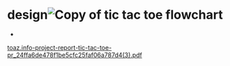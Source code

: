 # design![Copy of tic tac toe flowchart](https://user-images.githubusercontent.com/94521102/142772506-1c9df93b-ec23-44fe-b886-e95ed6e5e34e.jpg)
-
[toaz.info-project-report-tic-tac-toe-pr_24ffa6de478f1be5cfc25faf06a787d4(3).pdf](https://github.com/milixx21/M1_game_tic-tac-toe-/files/7576779/toaz.info-project-report-tic-tac-toe-pr_24ffa6de478f1be5cfc25faf06a787d4.3.pdf)
